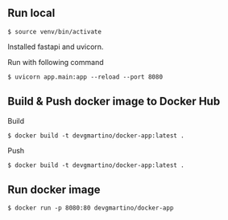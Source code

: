 ## Run local

```shell
$ source venv/bin/activate
```

Installed fastapi and uvicorn.

Run with following command
```shell
$ uvicorn app.main:app --reload --port 8080
```

## Build & Push docker image to Docker Hub

Build
```shell
$ docker build -t devgmartino/docker-app:latest .
```

Push
```shell
$ docker build -t devgmartino/docker-app:latest .
```

## Run docker image
```shell
$ docker run -p 8080:80 devgmartino/docker-app
```
